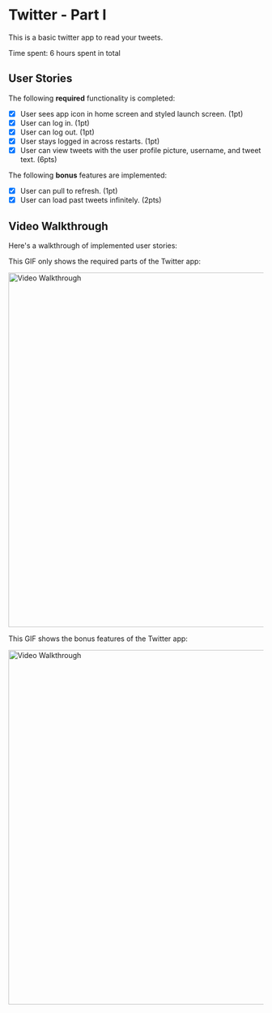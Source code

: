 # Twitter - Part I

This is a basic twitter app to read your tweets.

Time spent: 6 hours spent in total

## User Stories

The following **required** functionality is completed:

- [x] User sees app icon in home screen and styled launch screen. (1pt)
- [x] User can log in. (1pt)
- [x] User can log out. (1pt)
- [x] User stays logged in across restarts. (1pt)
- [x] User can view tweets with the user profile picture, username, and tweet text. (6pts)

The following **bonus** features are implemented:

- [x] User can pull to refresh. (1pt)
- [x] User can load past tweets infinitely. (2pts)

## Video Walkthrough

Here's a walkthrough of implemented user stories:

This GIF only shows the required parts of the Twitter app:

<img src='https://user-images.githubusercontent.com/72881310/134709323-86378554-3186-43fd-a26a-89dcddf4fd87.gif' title='Video Walkthrough' width='' height = '700' alt='Video Walkthrough' />



This GIF shows the bonus features of the Twitter app:

<img src='https://user-images.githubusercontent.com/72881310/134710816-4bfdd6c7-e185-4885-9a2e-6402fa3e9129.gif' title='Video Walkthrough' width='' height = '700' alt='Video Walkthrough' />

